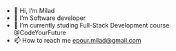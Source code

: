 - 👋 Hi, I’m Milad
- 👀 I’m Software developer
- 🌱 I’m currently studing Full-Stack Development course @CodeYourFuture
- 📫 How to reach me epour.milad@gmail.com
